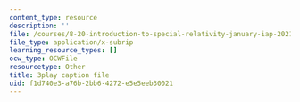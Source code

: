 ```yaml
---
content_type: resource
description: ''
file: /courses/8-20-introduction-to-special-relativity-january-iap-2021/f1d740e3a76b2bb64272e5e5eeb30021_aQAhRAn6ewc.srt
file_type: application/x-subrip
learning_resource_types: []
ocw_type: OCWFile
resourcetype: Other
title: 3play caption file
uid: f1d740e3-a76b-2bb6-4272-e5e5eeb30021
---
```

